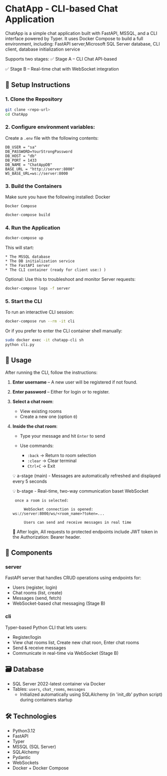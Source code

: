 # ChatApp - CLI-based Chat Application

ChatApp is a simple chat application built with FastAPI, MSSQL, and a CLI interface powered by Typer.
It uses Docker Compose to build a full environment, including: FastAPI server,Microsoft SQL Server database, CLI client, database initialization service 

Supports two stages:
✅ Stage A – CLI Chat API-based

✅ Stage B – Real-time chat with WebSocket integration

## 🚀 Setup Instructions

### 1. Clone the Repository

```bash
git clone <repo-url>
cd ChatApp
```

### 2. Configure environment variables:

Create a `.env` file with the following contents:

```env
DB_USER = "sa"
DB_PASSWORD=YourStrongPassword
DB_HOST = "db"
DB_PORT = 1433
DB_NAME = "ChatAppDB"
BASE_URL = "http://server:8000"
WS_BASE_URL=ws://server:8000
```

### 3. Build the Containers
Make sure you have the following installed:
    Docker

    Docker Compose

```bash
docker-compose build
```
### 4. Run the Application

```bash
docker-compose up
```

This will start:

    * The MSSQL database
    * The DB initialization service
    * The FastAPI server
    * The CLI container (ready for client use:) )

Optional: Use this to troubleshoot and monitor Server requests:
```bash
docker-compose logs -f server
```
### 5. Start the CLI

To run an interactive CLI session:

```bash
docker-compose run --rm -it cli
```

Or if you prefer to enter the CLI container shell manually:

```bash
sudo docker exec -it chatapp-cli sh
python cli.py
```

## 🧪 Usage

After running the CLI, follow the instructions:

1. **Enter username** – A new user will be registered if not found.

2. **Enter password** – Either for login or to register.

3. **Select a chat room**:

   * View existing rooms
   * Create a new one (option `0`)

4. **Inside the chat room**:

   * Type your message and hit `Enter` to send
   * Use commands:

     * `:back` → Return to room selection
     * `:clear` → Clear terminal
     * `Ctrl+C` → Exit

    💡 a-stage (main) - Messages are automatically refreshed and displayed every 5 seconds

    💡 b-stage - Real-time, two-way communication baset WebSocket  

        once a room is selected:

            WebSocket connection is opened: ws://server:8000/ws/<room_name>?token=...

            Users can send and receive messages in real time


    🔐 After login, All requests to protected endpoints include JWT token in the Authorization: Bearer <token> header. 
    
 
## 🧱 Components

### server

FastAPI server that handles CRUD operations using endpoints for:

* Users (register, login)
* Chat rooms (list, create)
* Messages (send, fetch)
* WebSocket-based chat messaging (Stage B)

### cli

Typer-based Python CLI that lets users:

* Register/login
* View chat rooms list, Create new chat roon, Enter chat rooms
* Send & receive messages
* Communicate in real-time via WebSocket (Stage B)

## 🗃️ Database

* SQL Server 2022-latest container via Docker
* Tables: `users`, `chat_rooms`, `messages`
    * Initialized automatically using SQLAlchemy (in 'init_db' python script) during containers startup

## 🛠️ Technologies

* Python3.12
* FastAPI
* Typer
* MSSQL (SQL Server)
* SQLAlchemy
* Pydantic
* WebSockets
* Docker + Docker Compose